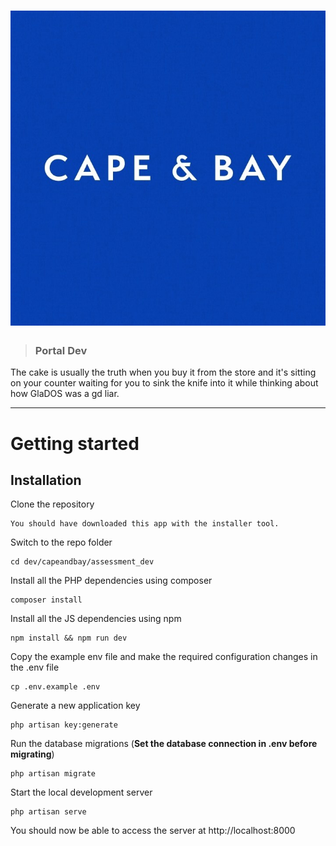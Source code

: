 # ![Laravel Example App](logo.jpeg)



> ### Portal Dev

The cake is usually the truth when you buy it from the store and it's sitting on your counter waiting for you to sink the knife into it while thinking about how GlaDOS was a gd liar.

----------
# Getting started

## Installation

Clone the repository

    You should have downloaded this app with the installer tool.

Switch to the repo folder

    cd dev/capeandbay/assessment_dev

Install all the PHP dependencies using composer

    composer install

Install all the JS dependencies using npm

    npm install && npm run dev

Copy the example env file and make the required configuration changes in the .env file

    cp .env.example .env

Generate a new application key

    php artisan key:generate

Run the database migrations (**Set the database connection in .env before migrating**)

    php artisan migrate

Start the local development server

    php artisan serve

You should now be able to access the server at http://localhost:8000


